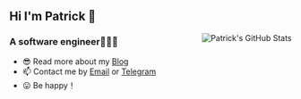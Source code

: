 ## Hi I'm Patrick 👋

<img style="max-width: 450px" align="right" src="https://github-readme-stats.vercel.app/api?username=patrick12138&show_icons=true&theme=buefy&include_all_commits=true&hide=contribs,issues" alt="Patrick's GitHub Stats"/>

### A software engineer👨🏻‍💻

- 😎 Read more about my [Blog](https://2pac.notion.site/)
- 📫 Contact me by [Email](mailto:xuanweihao@foxmail.com) or [Telegram](https://t.me/Patrick12138)
- 😛 Be happy！
